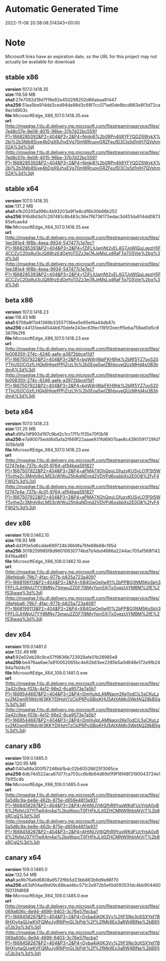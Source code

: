 # Automatic Generated Time
2022-11-08 20:38:08.514343+00:00

# Note
Microsoft links have an expiration date, so the URL for this project may not actually be available for download

## stable x86
**version**:107.0.1418.35  
**size**:118.58 MB  
**sha1**:27e7082d19d7f19e92e450298202d66abaa91447  
**sha256**:51aa5be914dd3ced94da98d3c68f7cc071ad0de6bcd863e8f3d72ca9ec14903c  
**file**:MicrosoftEdge_X86_107.0.1418.35.exe  
**url**:[http://msedge.f.tlu.dl.delivery.mp.microsoft.com/filestreamingservice/files/7ed8c07e-9e08-4015-96be-37b7d22bc559?P1=1668285392&P2=404&P3=2&P4=Nniki6%2b0RPn4It8YFYQDZ6WykX%2bj%2b3NIb8Siye4bDgX9JhxEVg70mWRruovGRZFeufD3CIs5d1nIH7QVshm02A%3d%3d](http://msedge.f.tlu.dl.delivery.mp.microsoft.com/filestreamingservice/files/7ed8c07e-9e08-4015-96be-37b7d22bc559?P1=1668285392&P2=404&P3=2&P4=Nniki6%2b0RPn4It8YFYQDZ6WykX%2bj%2b3NIb8Siye4bDgX9JhxEVg70mWRruovGRZFeufD3CIs5d1nIH7QVshm02A%3d%3d)  

## stable x64
**version**:107.0.1418.35  
**size**:131.2 MB  
**sha1**:e1b20205a996c4b93203a9f1e8cdf6b30b66b252  
**sha256**:916d8d3d7c297481c8b483c36e7f6736173edac3d451da914dd087365efcae4d  
**file**:MicrosoftEdge_X64_107.0.1418.35.exe  
**url**:[http://msedge.f.tlu.dl.delivery.mp.microsoft.com/filestreamingservice/files/1ee381e4-9f8b-4eea-9934-547477c1e7ec?P1=1668285393&P2=404&P3=2&P4=fZjFLIUamNt2vEL4G7JoWlQuLqezH5F4CCZyC20q9ul3rJQ88hzEdOeYoTDZz3ej7AJeMsLxdRaFTq7G5Vje%2bg%3d%3d](http://msedge.f.tlu.dl.delivery.mp.microsoft.com/filestreamingservice/files/1ee381e4-9f8b-4eea-9934-547477c1e7ec?P1=1668285393&P2=404&P3=2&P4=fZjFLIUamNt2vEL4G7JoWlQuLqezH5F4CCZyC20q9ul3rJQ88hzEdOeYoTDZz3ej7AJeMsLxdRaFTq7G5Vje%2bg%3d%3d)  

## beta x86
**version**:107.0.1418.23  
**size**:118.43 MB  
**sha1**:8706a8f7d41369b33557136ee5e95ef4a44db87c  
**sha256**:c44131eed4544b670defe243ec63fec1195f2eecff5eba759ad0d5c83679b2f6  
**file**:MicrosoftEdge_X86_107.0.1418.23.exe  
**url**:[http://msedge.f.tlu.dl.delivery.mp.microsoft.com/filestreamingservice/files/fe008350-274c-4246-aafe-a3972bbce11d?P1=1667507922&P2=404&P3=2&P4=bgW4rjWaiFKH9hk%2bRf5YZ7uyS20YThUSOCOzfLHGk6HlgefPPiZrzL1h%2b0Ega5wlZBhbxveQUzMHd4sOB3hdmA%3d%3d](http://msedge.f.tlu.dl.delivery.mp.microsoft.com/filestreamingservice/files/fe008350-274c-4246-aafe-a3972bbce11d?P1=1667507922&P2=404&P3=2&P4=bgW4rjWaiFKH9hk%2bRf5YZ7uyS20YThUSOCOzfLHGk6HlgefPPiZrzL1h%2b0Ega5wlZBhbxveQUzMHd4sOB3hdmA%3d%3d)  

## beta x64
**version**:107.0.1418.23  
**size**:131.25 MB  
**sha1**:d9fa7df993d197c9bd2c1cc17f1c1f35e70f0b18  
**sha256**:e7a90075edd6d5a1a2f669f22aaae931fd6907bae8c4390591729fd7305b1a18  
**file**:MicrosoftEdge_X64_107.0.1418.23.exe  
**url**:[http://msedge.f.tlu.dl.delivery.mp.microsoft.com/filestreamingservice/files/f2747e4a-737b-4c0f-9764-af94bea59182?P1=1667507922&P2=404&P3=2&P4=aPMA7XOhQpvLGfuzvKUSvLO1PSt5WY5ytheZc3Mnhi9xLMS3cWWu25hAqNDmd2VDVPd6osbbXs2E0O8%2fyF4FWQ%3d%3d](http://msedge.f.tlu.dl.delivery.mp.microsoft.com/filestreamingservice/files/f2747e4a-737b-4c0f-9764-af94bea59182?P1=1667507922&P2=404&P3=2&P4=aPMA7XOhQpvLGfuzvKUSvLO1PSt5WY5ytheZc3Mnhi9xLMS3cWWu25hAqNDmd2VDVPd6osbbXs2E0O8%2fyF4FWQ%3d%3d)  

## dev x86
**version**:108.0.1462.10  
**size**:118.92 MB  
**sha1**:dd3f0e5d6cdde699724b36b9fa76fe68b68c195d  
**sha256**:3018259985f8d96010630774bd7b1ebd4686a2244ac705af568f1428416ad861  
**file**:MicrosoftEdge_X86_108.0.1462.10.exe  
**url**:[http://msedge.f.tlu.dl.delivery.mp.microsoft.com/filestreamingservice/files/38efeba6-79b7-4fac-977b-b825a723a409?P1=1668199113&P2=404&P3=2&P4=XB4OieOeIIwR1%2bPPBG0NM5KoSkh3FPFLGJHWpU7YY8MNy73mwu2ZGF7I8MyYsm5XjTxGyezUjYMBM%2fE%2fS3lwag%3d%3d](http://msedge.f.tlu.dl.delivery.mp.microsoft.com/filestreamingservice/files/38efeba6-79b7-4fac-977b-b825a723a409?P1=1668199113&P2=404&P3=2&P4=XB4OieOeIIwR1%2bPPBG0NM5KoSkh3FPFLGJHWpU7YY8MNy73mwu2ZGF7I8MyYsm5XjTxGyezUjYMBM%2fE%2fS3lwag%3d%3d)  

## dev x64
**version**:109.0.1481.0  
**size**:132.49 MB  
**sha1**:92e02eb28c9ce57f9836b723929afe01b28985e9  
**sha256**:be476aa6ae7a910062065bc4e62b63ee2285b5a0d948e172e9fb2494a7b04cf5  
**file**:MicrosoftEdge_X64_109.0.1481.0.exe  
**url**:[http://msedge.f.tlu.dl.delivery.mp.microsoft.com/filestreamingservice/files/2a42c9ea-f03b-4e12-96e2-6ca9573e7a5b?P1=1668544687&P2=404&P3=2&P4=DmHuIpLAMNaon2KeTodCjL5sCKuLzxv2M2wnR1WdyW3KKYDlHsH7zCklP6PoSBjoKHU5AtXAMn3WefAQ28kBSg%3d%3d](http://msedge.f.tlu.dl.delivery.mp.microsoft.com/filestreamingservice/files/2a42c9ea-f03b-4e12-96e2-6ca9573e7a5b?P1=1668544687&P2=404&P3=2&P4=DmHuIpLAMNaon2KeTodCjL5sCKuLzxv2M2wnR1WdyW3KKYDlHsH7zCklP6PoSBjoKHU5AtXAMn3WefAQ28kBSg%3d%3d)  

## canary x86
**version**:109.0.1485.0  
**size**:120.95 MB  
**sha1**:040a88a300f57246bb1bdc02b60528625f3065ce  
**sha256**:8db74d522aca67d77ca703cc6b8b64d69d1f9f18f48f3190043734e17b1f5c4b  
**file**:MicrosoftEdge_X86_109.0.1485.0.exe  
**url**:[http://msedge.f.tlu.dl.delivery.mp.microsoft.com/filestreamingservice/files/5a5d8c9a-be8e-462b-875e-d659e46f3e93?P1=1668458267&P2=404&P3=2&P4=AHtNUVI6QfhR9YuoWKdFUcYrbA0yB8%2fbfpU37YITw64m4ai%2bsWspcT0FHFkJLit0ZHCMNW9hbtAtVrT%2b8sRCgQ%3d%3d](http://msedge.f.tlu.dl.delivery.mp.microsoft.com/filestreamingservice/files/5a5d8c9a-be8e-462b-875e-d659e46f3e93?P1=1668458267&P2=404&P3=2&P4=AHtNUVI6QfhR9YuoWKdFUcYrbA0yB8%2fbfpU37YITw64m4ai%2bsWspcT0FHFkJLit0ZHCMNW9hbtAtVrT%2b8sRCgQ%3d%3d)  

## canary x64
**version**:109.0.1485.0  
**size**:132.54 MB  
**sha1**:ae9b76a6d6808a9572f6b5d23bb863b9d9e86f70  
**sha256**:a63df04ad9d09c68bad4bc571c2e972b5ef0d093531dc4bb90446019213fd668  
**file**:MicrosoftEdge_X64_109.0.1485.0.exe  
**url**:[http://msedge.f.tlu.dl.delivery.mp.microsoft.com/filestreamingservice/files/069a606c-8e94-4699-9403-3c76e57fecba?P1=1668458267&P2=404&P3=2&P4=Dyba4jA0K3Vv%2fiFSNo3cKSXYef7B9HXlytjaQUwKVFQMoJylRNPmGL1bPdr%2f%2fMk9Eo3aRW4BlNa%2bB91iuTJb3g%3d%3d](http://msedge.f.tlu.dl.delivery.mp.microsoft.com/filestreamingservice/files/069a606c-8e94-4699-9403-3c76e57fecba?P1=1668458267&P2=404&P3=2&P4=Dyba4jA0K3Vv%2fiFSNo3cKSXYef7B9HXlytjaQUwKVFQMoJylRNPmGL1bPdr%2f%2fMk9Eo3aRW4BlNa%2bB91iuTJb3g%3d%3d)  

